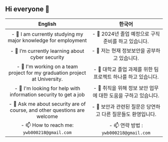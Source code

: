 ## Hi everyone 👋
<!-- Table -->
|English|한국어|
|:--:|:--:|
|- 🔭 I am currently studying my major knowledge for employment|- 🔭 2024년 졸업 예정으로 구직 준비를 하고 있습니다.|
|- 🌱 I’m currently learning about cyber security|- 🌱 저는 현재 정보보안을 공부하고 있습니다.|
|- 👯 I'm working on a team project for my graduation project at  University.|- 👯 대학교 졸업 과제를 위한 팀프로젝트 하나를 하고 있습니다.|
|- 🤔 I'm looking for help with information security to get a job|- 🤔 취직을 위해 정보 보안 업무에 대한 도움을 구하고 있습니다.|
|- 💬 Ask me about security are of course, and other questions are welcome|- 💬 보안과 관련된 질문은 당연하고 다른 질문들도 환영입니다.|
|- 📫 How to reach me: `ywb000218@gmail.com`|- 📫 연략 방법 : `ywb000218@gmail.com`|


##  




<!--
**OnebinYoo/OnebinYoo** is a ✨ _special_ ✨ repository because its `README.md` (this file) appears on your GitHub profile.

Here are some ideas to get you started:

- 🔭 I’m currently working on ...
- 🌱 I’m currently learning ...
- 👯 I’m looking to collaborate on ...
- 🤔 I’m looking for help with ...
- 💬 Ask me about ...
- 📫 How to reach me: ...
- 😄 Pronouns: ...
- ⚡ Fun fact: ...
-->
